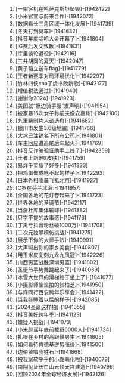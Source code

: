 
1. [一架客机在哈萨克斯坦坠毁]-[1942422]
1. [小米官宣与蔚来合作]-[1942072]
1. [数据看长三角区域一体化发展]-[1941739]
1. [冬天打到臭车]-[1941632]
1. [抖音年度哈哈大会开幕了]-[1941804]
1. [iG赛后发文致歉]-[1941831]
1. [库里谈论退役]-[1942116]
1. [三井胡同的夏天]-[1942047]
1. [黄子韬立送车flag]-[1941779]
1. [王者新赛季对局环境优化]-[1942297]
1. [竹林四侠cha了虞书欣新歌]-[1942177]
1. [增值税法通过]-[1941940]
1. [谢谢你2024]-[1941923]
1. [美团就“擦边骑手服”发声明]-[1941954]
1. [被家暴16次女子称前夫像安嘉和]-[1942100]
1. [九重紫制片人谈选角]-[1941682]
1. [银川市发生3.6级地震]-[1941766]
1. [大冰已注销名下所有公司]-[1941801]
1. [车主回应遭追尾后车起火]-[1941769]
1. [抖音反诈骗验证助手上线了]-[1942359]
1. [王者上新9款皮肤]-[1941759]
1. [易烊千玺瘦了好多]-[1941333]
1. [把鸡蛋做成吃不起的样子]-[1942293]
1. [日本外相凌晨飞抵北京]-[1941927]
1. [C罗在芬兰冰浴]-[1941957]
1. [全国各地的花灯卷起来了]-[1941723]
1. [世界各地的圣诞节]-[1942117]
1. [当詹杜库集体输球]-[1941882]
1. [只字不提的故事感]-[1941176]
1. [丁禹兮抖音粉丝破1000万]-[1941708]
1. [二次元独攀模仿挑战]-[1941275]
1. [展示下你的大师手法]-[1940991]
1. [大声喊出你的家乡美食]-[1940807]
1. [用玉米皮复刻九龙九凤冠]-[1942226]
1. [山西男篮战胜深圳男篮]-[1941802]
1. [圣诞节手势舞跳起来了]-[1940069]
1. [冰雪大世界的滑梯终于坐上了]-[1941077]
1. [小摄影师笙笙拍的张柏芝]-[1941950]
1. [与辉同行西安跨年乐享会]-[1941422]
1. [当我娃睡着以后的样子]-[1942085]
1. [2024圣诞这样拍]-[1941355]
1. [抖音美好跨年季]-[1941129]
1. [嫌疑人挑战]-[1941073]
1. [小米辟谣年底前裁员6000人]-[1941734]
1. [扎根在乡村的高跟鞋男生]-[1941805]
1. [如何看待肯德基逆势涨价]-[1941500]
1. [边伯贤唱我姓石]-[1941868]
1. [被我家软乎乎的小乖萌化啦]-[1940079]
1. [南翔见证长白山云顶天宫建造]-[1940796]
1. [回顾2024年全球经济发展]-[1942126]
